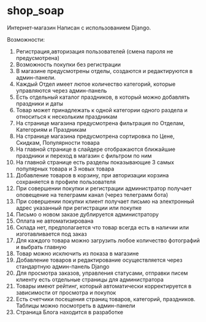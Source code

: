 # shop_soap
Интернет-магазин
Написан с использованием Django.

Возможности:
1. Регистрация,авторизация пользователей (смена пароля не предусмотрена)
2. Возможность покупки без регистрации
3. В магазине предусмотрены отделы, создаются и редактируются в админ-панели.
4. Каждый Отдел имеет лютое количество категорий, которые управляются через админ-панель
5. Есть отдельный каталог праздников, в который можно добавлять праздники и даты
6. Товар может принадлежать к одной категории одного раздела и относиться к нескольким праздникам
7. На странице магазина предусмотрена фильтрация по Отделам, Категориям и Праздникам
8. На странице магазина предусмотрена сортировка по Цене, Скидкам, Популярности товара
9. На главной странице в слайдере отображаются ближайшие праздники и переход в магазин с фильтром по ним
10. На главной странице есть разделы показывающие 3 самых популярных товара и 3 новых товара
11. Добавление товаров в корзину, при авторизации корзина сохраняется в профиле пользователя
12. При совершении покупки и регистрации администратор получает оповещение на телеграмм канал (через телеграмм бота)
13. При совершении покупки клиент получает письмо на электронный адрес указанный при регистрации или покупке
14. Письмо о новом заказе дублируется администратору
15. Оплата не автоматизирована
16. Склада нет, предполагается что товар всегда есть в наличии или изготавливается под заказ
17. Для каждого товара можно загрузить любое количество фотографий и выбрать главную
18. Товар можно исключить из показа в магазине
19. Добавление товаров и редактирование осуществляется через стандартную админ-панель Django
20. Для просмотра заказов, управления статусами, отправки писем клиенту есть отдельные страницы для администратора
21. Товары имеют рейтинг, который автоматически корректируется в зависимости от просмотра и покупок
22. Есть счетчики посещения страниц товаров, категорий, праздников. Таблицы можно посмотреть в админ-панели
23. Страница Блога находится в разработке
